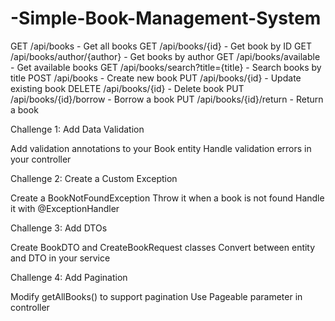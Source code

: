 ﻿# -Simple-Book-Management-System

GET /api/books - Get all books
GET /api/books/{id} - Get book by ID
GET /api/books/author/{author} - Get books by author
GET /api/books/available - Get available books
GET /api/books/search?title={title} - Search books by title
POST /api/books - Create new book
PUT /api/books/{id} - Update existing book
DELETE /api/books/{id} - Delete book
PUT /api/books/{id}/borrow - Borrow a book
PUT /api/books/{id}/return - Return a book


Challenge 1: Add Data Validation

Add validation annotations to your Book entity
Handle validation errors in your controller

Challenge 2: Create a Custom Exception

Create a BookNotFoundException
Throw it when a book is not found
Handle it with @ExceptionHandler

Challenge 3: Add DTOs

Create BookDTO and CreateBookRequest classes
Convert between entity and DTO in your service

Challenge 4: Add Pagination

Modify getAllBooks() to support pagination
Use Pageable parameter in controller
